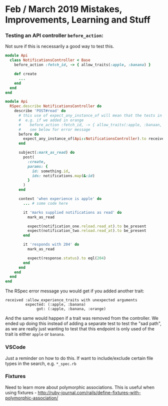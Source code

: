 # Feb / March 2019 Mistakes, Improvements, Learning and Stuff

### Testing an API controller `before_action`:

Not sure if this is necessarily a good way to test this.

```ruby
module Api
  class NotificationsController < Base
    before_action :fetch_id, -> { allow_traits(:apple, :banana) }

    def create
      ...
    end
  end
end
```

```ruby
module Api
  RSpec.describe NotificationsController do
    describe 'POST#read' do
      # this use of expect_any_instance_of will mean that the tests in this spec will fail if any other traits are added or removed in the controller
      #  e.g. if we added in orange
      #    before_action :fetch_id, -> { allow_traits(:apple, :banaan, :orange) }
      #    see below for error message
      before do
        expect_any_instance_of(Api::NotificationsController).to receive(:allow_traits).with(:apple, :banana).and_call_original
      end

      subject(:mark_as_read) do
        post(
          :create,
          params: {
            id: something.id,
            ids: notifications.map(&:id)
          }
        )
      end

      context 'when experience is apple' do
        ... # some code here

        it 'marks supplied notifications as read' do
          mark_as_read

          expect(notification_one.reload.read_at).to be_present
          expect(notification_two.reload.read_at).to be_present
        end

        it 'responds with 204' do
          mark_as_read

          expect(response.status).to eql(204)
        end
      end
    end
  end
end
```

The RSpec error message you would get if you added another trait:

```
received :allow_experience_traits with unexpected arguments
         expected: (:apple, :banana)
              got: (:apple, :banana, :orange)
```

And the same would happen if a trait was removed from the controller.
We ended up doing this instead of adding a separate test to test the "sad path", as we are really just wanting to test that this endpoint is only used of the trait is either `apple` or `banana`.



### VSCode
Just a reminder on how to do this. If want to include/exclude certain file types in the search, e.g. `*_spec.rb`


### Fixtures

Need to learn more about polymorphic associations.
This is useful when using fixtures - http://ruby-journal.com/rails/define-fixtures-with-polymorphic-association/
